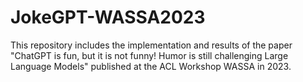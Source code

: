 # JokeGPT-WASSA2023
This repository includes the implementation and results of the paper "ChatGPT is fun, but it is not funny! Humor is still challenging Large Language Models" published at the ACL Workshop WASSA in 2023. 
